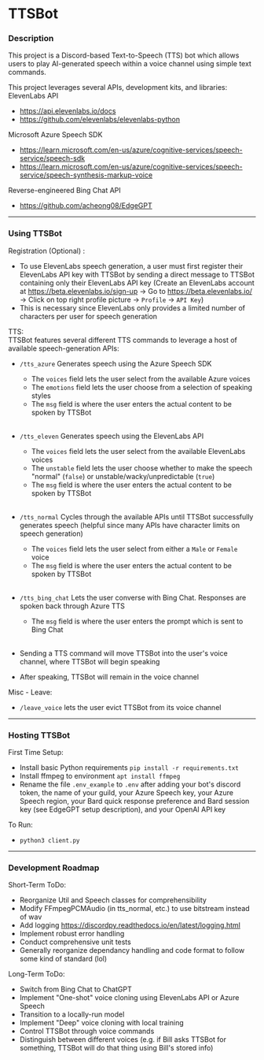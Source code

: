 # TTSBot
### Description  
This project is a Discord-based Text-to-Speech (TTS) bot which allows users to play AI-generated speech within a voice channel using simple text commands.  

This project leverages several APIs, development kits, and libraries:  
ElevenLabs API
- https://api.elevenlabs.io/docs
- https://github.com/elevenlabs/elevenlabs-python

Microsoft Azure Speech SDK
- https://learn.microsoft.com/en-us/azure/cognitive-services/speech-service/speech-sdk
- https://learn.microsoft.com/en-us/azure/cognitive-services/speech-service/speech-synthesis-markup-voice  

Reverse-engineered Bing Chat API
- https://github.com/acheong08/EdgeGPT  

---
### Using TTSBot
Registration (Optional) :  
- To use ElevenLabs speech generation, a user must first register their ElevenLabs API key with TTSBot by sending a direct message to TTSBot containing only their ElevenLabs API key (Create an ElevenLabs account at https://beta.elevenlabs.io/sign-up &rarr; Go to https://beta.elevenlabs.io/ &rarr; Click on top right profile picture &rarr; ```Profile``` &rarr; ```API Key```)
- This is necessary since ElevenLabs only provides a limited number of characters per user for speech generation  

TTS:  
TTSBot features several different TTS commands to leverage a host of available speech-generation APIs:
- ```/tts_azure``` Generates speech using the Azure Speech SDK
    - The ```voices``` field lets the user select from the available Azure voices
    - The ```emotions``` field lets the user choose from a selection of speaking styles
    - The ```msg``` field is where the user enters the actual content to be spoken by TTSBot  
&nbsp;  

- ```/tts_eleven``` Generates speech using the ElevenLabs API
    - The ```voices``` field lets the user select from the available ElevenLabs voices
    - The ```unstable``` field lets the user choose whether to make the speech "normal" (```false```) or unstable/wacky/unpredictable (```true```)
    - The ```msg``` field is where the user enters the actual content to be spoken by TTSBot  
&nbsp;  

- ```/tts_normal``` Cycles through the available APIs until TTSBot successfully generates speech (helpful since many APIs have character limits on speech generation)
    - The ```voices``` field lets the user select from either a ```Male``` or ```Female``` voice
    - The ```msg``` field is where the user enters the actual content to be spoken by TTSBot  
&nbsp;

- ```/tts_bing_chat``` Lets the user converse with Bing Chat. Responses are spoken back through Azure TTS
    - The ```msg``` field is where the user enters the prompt which is sent to Bing Chat  
&nbsp;

- Sending a TTS command will move TTSBot into the user's voice channel, where TTSBot will begin speaking
- After speaking, TTSBot will remain in the voice channel

Misc - Leave:
- ```/leave_voice``` lets the user evict TTSBot from its voice channel

---
### Hosting TTSBot
First Time Setup:
- Install basic Python requirements ```pip install -r requirements.txt```
- Install ffmpeg to environment ```apt install ffmpeg```
- Rename the file ```.env_example``` to ```.env``` after adding your bot's discord token, the name of your guild, your Azure Speech key, your Azure Speech region, your Bard quick response preference and Bard session key (see EdgeGPT setup description), and your OpenAI API key   

To Run:
- ``` python3 client.py ```

---
### Development Roadmap
Short-Term ToDo:
- Reorganize Util and Speech classes for comprehensibility
- Modify FFmpegPCMAudio (in tts_normal, etc.) to use bitstream instead of wav
- Add logging https://discordpy.readthedocs.io/en/latest/logging.html
- Implement robust error handling
- Conduct comprehensive unit tests
- Generally reorganize dependancy handling and code format to follow some kind of standard (lol)

Long-Term ToDo:
- Switch from Bing Chat to ChatGPT
- Implement "One-shot" voice cloning using ElevenLabs API or Azure Speech 
- Transition to a locally-run model
- Implement "Deep" voice cloning with local training
- Control TTSBot through voice commands
- Distinguish between different voices (e.g. if Bill asks TTSBot for something, TTSBot will do that thing using Bill's stored info)